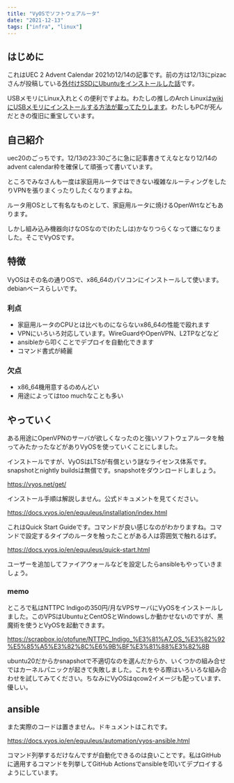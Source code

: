 ```yaml
---
title: "VyOSでソフトウェアルータ"
date: "2021-12-13"
tags: ["infra", "linux"]
---
```


## はじめに

これはUEC 2 Advent Calendar 2021の12/14の記事です。前の方は12/13にpizacさんが投稿している[外付けSSDにUbuntuをインストールした話](https://pizac.hatenablog.com/entry/2021/12/13/145722)です。

USBメモリにLinux入れとくの便利ですよね。わたしの推しのArch Linuxは[wikiにUSBメモリにインストールする方法が載ってたりします](https://wiki.archlinux.jp/index.php/%E3%83%AA%E3%83%A0%E3%83%BC%E3%83%90%E3%83%96%E3%83%AB%E3%83%A1%E3%83%87%E3%82%A3%E3%82%A2%E3%81%AB_Arch_Linux_%E3%82%92%E3%82%A4%E3%83%B3%E3%82%B9%E3%83%88%E3%83%BC%E3%83%AB)。わたしもPCが死んだときの復旧に重宝しています。

## 自己紹介

uec20のごっちです。12/13の23:30ごろに急に記事書きてえなとなり12/14のadvent calendar枠を確保して頑張って書いています。

ところでみなさんも一度は家庭用ルータではできない複雑なルーティングをしたりVPNを張りまくったりしたくなりますよね。

ルータ用OSとして有名なものとして、家庭用ルータに焼けるOpenWrtなどもあります。

しかし組み込み機器向けなOSなので(わたしは)かなりつらくなって嫌になりました。そこでVyOSです。

## 特徴

VyOSはその名の通りOSで、x86_64のパソコンにインストールして使います。debianベースらしいです。

### 利点

- 家庭用ルータのCPUとは比べものにならないx86_64の性能で殴れます
- VPNにいろいろ対応しています。WireGuardやOpenVPN、L2TPなどなど
- ansibleから叩くことでデプロイを自動化できます
- コマンド書式が綺麗

### 欠点

- x86_64機用意するのめんどい
- 用途によってはtoo muchなことも多い

## やっていく

ある用途にOpenVPNのサーバが欲しくなったのと強いソフトウェアルータを触ってみたかったなどがありVyOSを使っていくことにしました。

インストールですが、VyOSはLTSが有償という謎なライセンス体系です。snapshotとnightly buildsは無償です。snapshotをダウンロードしましょう。

https://vyos.net/get/

インストール手順は解説しません。公式ドキュメントを見てください。

https://docs.vyos.io/en/equuleus/installation/index.html

これはQuick Start Guideです。コマンドが良い感じなのがわかりますね。コマンドで設定するタイプのルータを触ったことがある人は雰囲気で触れるはず。

https://docs.vyos.io/en/equuleus/quick-start.html

ユーザーを追加してファイアウォールなどを設定したらansibleもやっていきましょう。

### memo

ところで私はNTTPC Indigoの350円/月なVPSサーバにVyOSをインストールしました。このVPSはUbuntuとCentOSとWindowsしか動かせないのですが、黒魔術を使うとVyOSを起動できます。

https://scrapbox.io/otofune/NTTPC_Indigo_%E3%81%A7_OS_%E3%82%92%E5%85%A5%E3%82%8C%E6%9B%BF%E3%81%88%E3%82%8B

ubuntu20だからかsnapshotで不適切なのを選んだからか、いくつかの組み合せではカーネルパニックが起きて失敗しました。これをやる際はいろいろな組み合わせを試してみてください。ちなみにVyOSはqcow2イメージも配っています、優しい。

## ansible

また実際のコードは置きません。ドキュメントはこれです。

https://docs.vyos.io/en/equuleus/automation/vyos-ansible.html

コマンド列挙するだけなんですが自動化できるのは良いことです。私はGitHubに適用するコマンドを列挙してGitHub Actionsでansibleを叩いてデプロイするようにしています。

